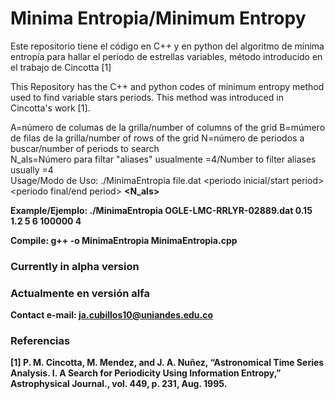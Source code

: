# Minima Entropia/Minimum Entropy
Este repositorio tiene el código en C++ y en python del algoritmo de mínima entropía para hallar el periodo de estrellas variables, método introducido en el trabajo de Cincotta [1]

This Repository has the C++ and python codes of minimum entropy method used to find variable stars periods. This method was introduced in Cincotta's work [1].

A=número de columas de la grilla/number of columns of the grid
B=múmero de filas de la grilla/number of rows of the grid
N=número de periodos a buscar/number of periods to search  
N_als=Número para filtar "aliases" usualmente =4/Number to filter aliases usually =4  
Usage/Modo de Uso: ./MinimaEntropia file.dat <periodo inicial/start period> <periodo final/end period> <A> <B> <N> <N_als> 

Example/Ejemplo:
  ./MinimaEntropia OGLE-LMC-RRLYR-02889.dat 0.15 1.2 5 6 100000 4
  
Compile:
  g++ -o MinimaEntropia MinimaEntropia.cpp

### Currently in alpha version
### Actualmente en versión alfa
Contact e-mail: ja.cubillos10@uniandes.edu.co
  
 
### Referencias
[1] P. M. Cincotta, M. Mendez, and J. A. Nuñez, “Astronomical Time Series Analysis. I. A Search for
Periodicity Using Information Entropy,” Astrophysical Journal., vol. 449, p. 231, Aug. 1995.
